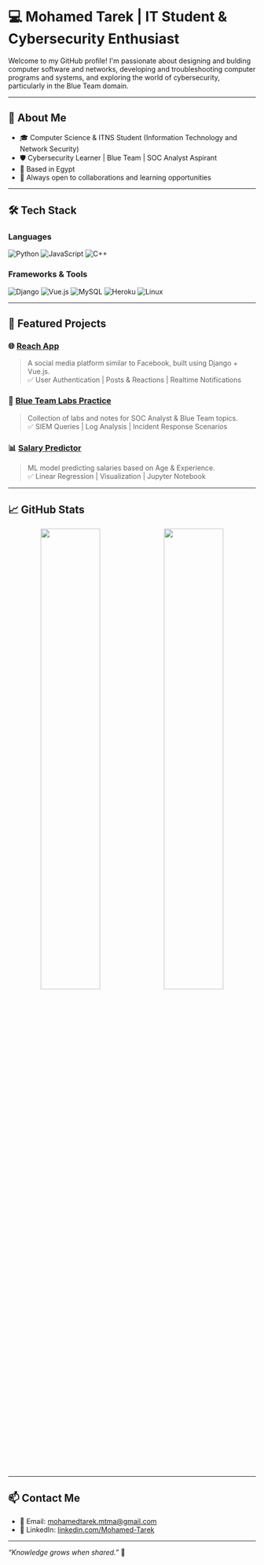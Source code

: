 # 💻 Mohamed Tarek | IT Student & Cybersecurity Enthusiast

Welcome to my GitHub profile! I'm passionate about designing and bulding computer software and networks, developing and troubleshooting computer programs and systems, and exploring the world of cybersecurity, particularly in the Blue Team domain.

---

## 🚀 About Me

- 🎓 Computer Science & ITNS Student (Information Technology and Network Security)   
- 🛡️ Cybersecurity Learner | Blue Team | SOC Analyst Aspirant  
- 📍 Based in Egypt  
- 💬 Always open to collaborations and learning opportunities

---

## 🛠️ Tech Stack

### Languages
![Python](https://img.shields.io/badge/-Python-3776AB?style=flat&logo=python&logoColor=white)
![JavaScript](https://img.shields.io/badge/-JavaScript-F7DF1E?style=flat&logo=javascript&logoColor=black)
![C++](https://img.shields.io/badge/-C++-00599C?style=flat&logo=cplusplus&logoColor=white)

### Frameworks & Tools
![Django](https://img.shields.io/badge/-Django-092E20?style=flat&logo=django&logoColor=white)
![Vue.js](https://img.shields.io/badge/-Vue.js-4FC08D?style=flat&logo=vue.js&logoColor=white)
![MySQL](https://img.shields.io/badge/-MySQL-4479A1?style=flat&logo=mysql&logoColor=white)
![Heroku](https://img.shields.io/badge/-Heroku-430098?style=flat&logo=heroku&logoColor=white)
![Linux](https://img.shields.io/badge/-Linux-FCC624?style=flat&logo=linux&logoColor=black)

---

## 📂 Featured Projects

### 🌐 [Reach App](https://github.com/Mohamed-Tarek-MT/Reach-App)
> A social media platform similar to Facebook, built using Django + Vue.js.  
> ✅ User Authentication | Posts & Reactions | Realtime Notifications

### 🔐 [Blue Team Labs Practice](https://github.com/yourusername/soc-blue-team-labs)
> Collection of labs and notes for SOC Analyst & Blue Team topics.  
> ✅ SIEM Queries | Log Analysis | Incident Response Scenarios

### 📊 [Salary Predictor](https://github.com/yourusername/salary-predictor)
> ML model predicting salaries based on Age & Experience.  
> ✅ Linear Regression | Visualization | Jupyter Notebook

---

## 📈 GitHub Stats

<p align="center">
  <img src="https://github-readme-stats.vercel.app/api?username=yourusername&show_icons=true&theme=github_dark" width="49%"/>
  <img src="https://github-readme-stats.vercel.app/api/top-langs/?username=yourusername&layout=compact&theme=github_dark" width="49%"/>
</p>

---

## 📫 Contact Me

- 📧 Email: mohamedtarek.mtma@gmail.com  
- 💼 LinkedIn: [linkedin.com/Mohamed-Tarek](https://www.linkedin.com/in/mohamed-tarek-b18751265?lipi=urn%3Ali%3Apage%3Ad_flagship3_profile_view_base_contact_details%3BMx3r253MR2aBkpEQoWHyUw%3D%3D)  

---

_“Knowledge grows when shared.”_ 🌱  
